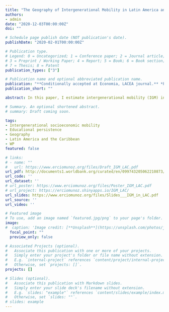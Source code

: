 ```yaml
---
title: "The Geography of Intergenerational Mobility in Latin America and the Caribbean"
authors:
- admin
date: "2020-12-03T00:00:00Z"
doi: ""

# Schedule page publish date (NOT publication's date).
publishDate: "2020-02-01T00:00:00Z"

# Publication type.
# Legend: 0 = Uncategorized; 1 = Conference paper; 2 = Journal article;
# 3 = Preprint / Working Paper; 4 = Report; 5 = Book; 6 = Book section;
# 7 = Thesis; 8 = Patent
publication_types: ["3"]

# Publication name and optional abbreviated publication name.
publication: "**Conditionally accepted at Economia, LACEA journal.** *Presentations (including scheduled): CUNY Graduate Center 2020, Missouri Valley Econ. Assoc. 2020, Stone Center 2020, WEAI 2021, Social Mobility and Economic Performance Workshop, MEA 2021, Centro de Estudios Espinosa Yglesias, Conference on Opportunities, Mobility, and Well-Being, SOLE 2021, CEA 2021, ECINEQ Meeting, LACEA 2021, SEA 2021, BCDE 2021, and AEA 2022 poster session*"
publication_short: ""

abstract: In this paper, I estimate intergenerational mobility (IGM) in education using cross-sectional data from 91 censuses that span 24 countries in Latin America and the Caribbean (LAC) over half a century. I measure upward mobility as the likelihood of obtaining at least a primary education for individuals whose parents did not finish primary school, whereas downward mobility as the likelihood of failing to complete primary education for individuals whose parents completed at least primary school. In addition, I explore the geography of educational IGM using nearly 400 “provinces” (coarse administrative units similar to states in the U.S.) and more than 6,000 “districts” (fine administrative units similar to counties in the U.S.). I document wide cross-country and within-country heterogeneity. In LAC, the distance between the most and least upwardly mobile country is close to what has been recently documented in Africa, although the least mobile countries in Africa are less mobile than the least mobile in LAC. I document a declining trend in the mobility gap between urban and rural populations, but I do not find important differences by gender. Within countries, the level of mobility is highly correlated to the share of primary completion of the previous generation, which suggests a high level of inertia. In addition, upward (downward) mobility is negatively (positively) correlated to distance to the capital and the share of employment in agriculture, but positively (negatively) correlated to the share of employment in industry.

# Summary. An optional shortened abstract.
# summary: Draft coming soon.

tags:
- Intergenerational socioeconomic mobility
- Educational persistence
- Geography
- Latin America and the Caribbean
- WP
featured: false

# links:
# - name: ""
#   url: https://www.erciomunoz.org/files/Draft_IGM_LAC.pdf
url_pdf: http://documents1.worldbank.org/curated/en/099743205062210873/pdf/IDU0392eb69908157044310a86b06c8a9982a005.pdf
url_code: ''
url_dataset: ''
# url_poster: https://www.erciomunoz.org/files/Poster_IGM_LAC.pdf
# url_project: https://erciomunoz.shinyapps.io/IGM_LAC/
url_slides: https://www.erciomunoz.org/files/Slides___IGM_in_LAC.pdf
url_source: ''
url_video: ''

# Featured image
# To use, add an image named `featured.jpg/png` to your page's folder. 
image:
#  caption: 'Image credit: [**Unsplash**](https://unsplash.com/photos/jdD8gXaTZsc)'
  focal_point: ""
  preview_only: false

# Associated Projects (optional).
#   Associate this publication with one or more of your projects.
#   Simply enter your project's folder or file name without extension.
#   E.g. `internal-project` references `content/project/internal-project/index.md`.
#   Otherwise, set `projects: []`.
projects: []

# Slides (optional).
#   Associate this publication with Markdown slides.
#   Simply enter your slide deck's filename without extension.
#   E.g. `slides: "example"` references `content/slides/example/index.md`.
#   Otherwise, set `slides: ""`.
# slides: example
---
```

